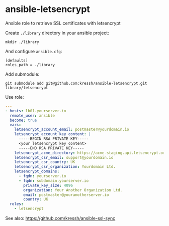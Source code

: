 # ansible-letsencrypt
Ansible role to retrieve SSL certificates with letsencrypt

Create `./library` directory in your ansible project:

```
mkdir ./library
```

And configure `ansible.cfg`:

```
[defaults]
roles_path = ./library
```

Add submodule:

```
git submodule add git@github.com:kressh/ansible-letsencrypt.git library/letsencrypt
```

Use role:

```yaml
---
- hosts: lb01.yourserver.io
  remote_user: ansible
  become: true
  vars:
    letsencrypt_account_email: postmaster@yourdomain.io
    letsencrypt_account_key_content: |
      -----BEGIN RSA PRIVATE KEY-----
      <your letsencrypt key content>
      -----END RSA PRIVATE KEY-----
    letsencrypt_acme_directory: https://acme-staging.api.letsencrypt.org/directory # Use https://acme-v01.api.letsencrypt.org/directory in production
    letsencrypt_csr_email: support@yourdomain.io
    letsencrypt_csr_country: UK
    letsencrypt_csr_organization: Yourdomain Ltd.
    letsencrypt_domains:
      - fqdn: yourserver.io
      - fqdn: subdomain.yourserver.io
        private_key_size: 4096
        organization: Your Another Organization Ltd.
        email: postmaster@youranotherserver.io
        country: UK
  roles:
    - letsencrypt
```

See also: https://github.com/kressh/ansible-ssl-sync
